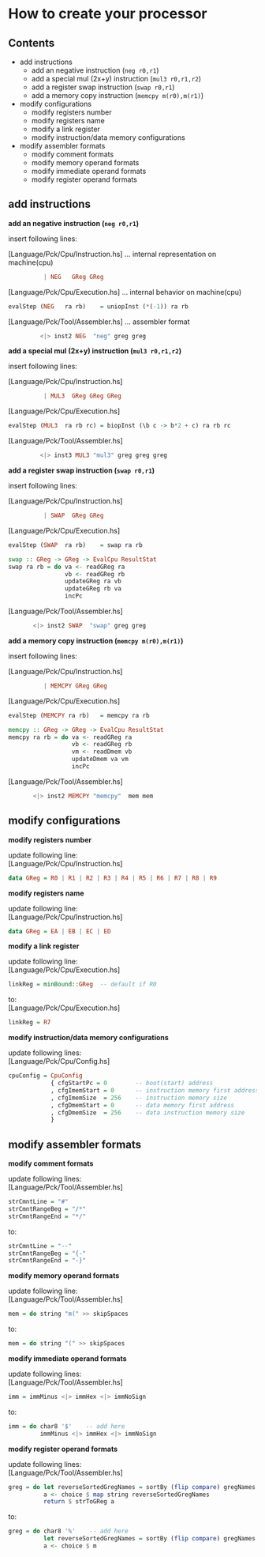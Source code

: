 How to create your processor
============================

Contents
--------
  - add instructions
    - add an negative instruction (`neg r0,r1`)
    - add a special mul (2x+y) instruction (`mul3 r0,r1,r2`)
    - add a register swap instruction (`swap r0,r1`)
    - add a memory copy instruction (`memcpy m(r0),m(r1)`)
  - modify configurations
    - modify registers number
    - modify registers name
    - modify a link register
    - modify instruction/data memory configurations
  - modify assembler formats
    - modify comment formats
    - modify memory operand formats
    - modify immediate operand formats
    - modify register operand formats


add instructions
----------------

**add an negative instruction (`neg r0,r1`)**

insert following lines:

[Language/Pck/Cpu/Instruction.hs] ... internal representation on machine(cpu)
```haskell
          | NEG   GReg GReg
```

[Language/Pck/Cpu/Execution.hs] ... internal behavior on machine(cpu)
```haskell
evalStep (NEG   ra rb)    = uniopInst (*(-1)) ra rb
```

[Language/Pck/Tool/Assembler.hs] ... assembler format
```haskell
         <|> inst2 NEG  "neg" greg greg
```


**add a special mul (2x+y) instruction (`mul3 r0,r1,r2`)**

insert following lines:

[Language/Pck/Cpu/Instruction.hs]
```haskell
          | MUL3  GReg GReg GReg
```

[Language/Pck/Cpu/Execution.hs]
```haskell
evalStep (MUL3  ra rb rc) = biopInst (\b c -> b*2 + c) ra rb rc
```

[Language/Pck/Tool/Assembler.hs]
```haskell
         <|> inst3 MUL3 "mul3" greg greg greg
```


**add a register swap instruction (`swap r0,r1`)**

insert following lines:

[Language/Pck/Cpu/Instruction.hs]
```haskell
          | SWAP  GReg GReg
```

[Language/Pck/Cpu/Execution.hs]
```haskell
evalStep (SWAP  ra rb)    = swap ra rb
```
```haskell
swap :: GReg -> GReg -> EvalCpu ResultStat
swap ra rb = do va <- readGReg ra
                vb <- readGReg rb
                updateGReg ra vb
                updateGReg rb va
                incPc
```

[Language/Pck/Tool/Assembler.hs]
```haskell
       <|> inst2 SWAP  "swap" greg greg
```


**add a memory copy instruction (`memcpy m(r0),m(r1)`)**

insert following lines:

[Language/Pck/Cpu/Instruction.hs]
```haskell
          | MEMCPY GReg GReg
```

[Language/Pck/Cpu/Execution.hs]
```haskell
evalStep (MEMCPY ra rb)   = memcpy ra rb
```
```haskell
memcpy :: GReg -> GReg -> EvalCpu ResultStat
memcpy ra rb = do va <- readGReg ra
                  vb <- readGReg rb
                  vm <- readDmem vb
                  updateDmem va vm
                  incPc
```

[Language/Pck/Tool/Assembler.hs]
```haskell
       <|> inst2 MEMCPY "memcpy"  mem mem
```




modify configurations
---------------------

**modify registers number**

update following line:  
[Language/Pck/Cpu/Instruction.hs]
```haskell
data GReg = R0 | R1 | R2 | R3 | R4 | R5 | R6 | R7 | R8 | R9
```


**modify registers name**

update following line:  
[Language/Pck/Cpu/Instruction.hs]
```haskell
data GReg = EA | EB | EC | ED
```

**modify a link register**

update following line:  
[Language/Pck/Cpu/Execution.hs]
```haskell
linkReg = minBound::GReg  -- default if R0
```
to:  
[Language/Pck/Cpu/Execution.hs]
```haskell
linkReg = R7
```

**modify instruction/data memory configurations**

update following lines:  
[Language/Pck/Cpu/Config.hs]
```haskell
cpuConfig = CpuConfig
            { cfgStartPc = 0        -- boot(start) address
            , cfgImemStart = 0      -- instruction memory first address
            , cfgImemSize  = 256    -- instruction memory size
            , cfgDmemStart = 0      -- data memory first address
            , cfgDmemSize  = 256    -- data instruction memory size
            }

```


modify assembler formats
------------------------

**modify comment formats**

update following lines:  
[Language/Pck/Tool/Assembler.hs]
```haskell
strCmntLine = "#"
strCmntRangeBeg = "/*"
strCmntRangeEnd = "*/"
```
to:  
```haskell
strCmntLine = "--"
strCmntRangeBeg = "{-"
strCmntRangeEnd = "-}"
```

**modify memory operand formats**

update following line:  
[Language/Pck/Tool/Assembler.hs]
```haskell
mem = do string "m(" >> skipSpaces
```
to:  
```haskell
mem = do string "(" >> skipSpaces
```

**modify immediate operand formats**

update following lines:  
[Language/Pck/Tool/Assembler.hs]
```haskell
imm = immMinus <|> immHex <|> immNoSign
```
to:  
```haskell
imm = do char8 '$'    -- add here
         immMinus <|> immHex <|> immNoSign
```

**modify register operand formats**

update following lines:  
[Language/Pck/Tool/Assembler.hs]
```haskell
greg = do let reverseSortedGregNames = sortBy (flip compare) gregNames
          a <- choice $ map string reverseSortedGregNames
          return $ strToGReg a
```
to:  
```haskell
greg = do char8 '%'    -- add here
          let reverseSortedGregNames = sortBy (flip compare) gregNames
          a <- choice $ m
```

